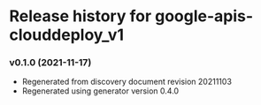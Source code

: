# Release history for google-apis-clouddeploy_v1

### v0.1.0 (2021-11-17)

* Regenerated from discovery document revision 20211103
* Regenerated using generator version 0.4.0

